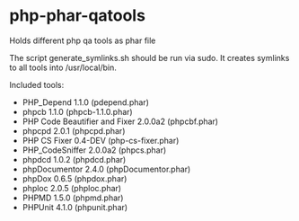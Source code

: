 php-phar-qatools
================

Holds different php qa tools as phar file

The script generate_symlinks.sh should be run via sudo. 
It creates symlinks to all tools into /usr/local/bin.

Included tools:

* PHP_Depend 1.1.0 (pdepend.phar)
* phpcb 1.1.0 (phpcb-1.1.0.phar)
* PHP Code Beautifier and Fixer 2.0.0a2 (phpcbf.phar)
* phpcpd 2.0.1 (phpcpd.phar)
* PHP CS Fixer 0.4-DEV (php-cs-fixer.phar)
* PHP_CodeSniffer 2.0.0a2 (phpcs.phar)
* phpdcd 1.0.2 (phpdcd.phar)
* phpDocumentor 2.4.0 (phpDocumentor.phar)
* phpDox 0.6.5 (phpdox.phar)
* phploc 2.0.5 (phploc.phar)
* PHPMD 1.5.0 (phpmd.phar)
* PHPUnit 4.1.0 (phpunit.phar)
